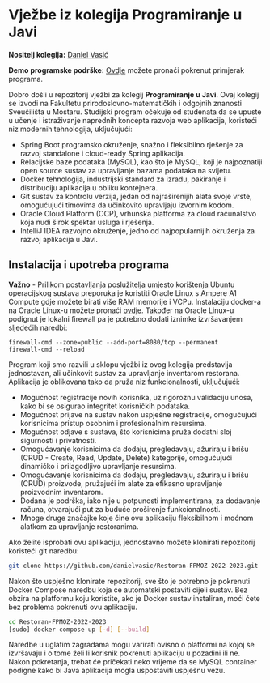 # Vježbe iz kolegija Programiranje u Javi

**Nositelj kolegija:** [Daniel Vasić](https://github.com/danielvasic)

**Demo programske podrške:** [Ovdje](http://204.216.222.226:8080) možete pronaći pokrenut primjerak programa.

Dobro došli u repozitorij vježbi za kolegij **Programiranje u Javi**. Ovaj kolegij se izvodi na Fakultetu prirodoslovno-matematičkih i odgojnih znanosti Sveučilišta u Mostaru. Studijski program očekuje od studenata da se upuste u učenje i istraživanje naprednih koncepta razvoja web aplikacija, koristeći niz modernih tehnologija, uključujući:

- Spring Boot programsko okruženje, snažno i fleksibilno rješenje za razvoj standalone i cloud-ready Spring aplikacija.
- Relacijske baze podataka (MySQL), kao što je MySQL, koji je najpoznatiji open source sustav za upravljanje bazama podataka na svijetu.
- Docker tehnologija, industrijski standard za izradu, pakiranje i distribuciju aplikacija u obliku kontejnera.
- Git sustav za kontrolu verzija, jedan od najraširenijih alata svoje vrste, omogućujući timovima da učinkovito upravljaju izvornim kodom.
- Oracle Cloud Platform (OCP), vrhunska platforma za cloud računalstvo koja nudi širok spektar usluga i rješenja.
- IntelliJ IDEA razvojno okruženje, jedno od najpopularnijih okruženja za razvoj aplikacija u Javi.

## Instalacija i upotreba programa

**Važno** - Prilikom postavljanja poslužitelja umjesto korištenja Ubuntu operacijskog sustava preporuka je koristiti Oracle Linux s Ampere A1 Compute gdje možete birati više RAM memorije i VCPu. Instalaciju docker-a na Oracle Linux-u možete pronaći [ovdje](https://www.atlantic.net/dedicated-server-hosting/how-to-install-docker-and-docker-compose-on-oracle-linux-8/). Također na Oracle Linux-u podignut je lokalni firewall pa je potrebno dodati iznimke izvršavanjem sljedećih naredbi:

```
firewall-cmd --zone=public --add-port=8080/tcp --permanent 
firewall-cmd --reload 
```

Program koji smo razvili u sklopu vježbi iz ovog kolegija predstavlja jednostavan, ali učinkovit sustav za upravljanje inventarom restorana. Aplikacija je oblikovana tako da pruža niz funkcionalnosti, uključujući:

- Mogućnost registracije novih korisnika, uz rigoroznu validaciju unosa, kako bi se osigurao integritet korisničkih podataka.
- Mogućnost prijave na sustav nakon uspješne registracije, omogućujući korisnicima pristup osobnim i profesionalnim resursima.
- Mogućnost odjave s sustava, što korisnicima pruža dodatni sloj sigurnosti i privatnosti.
- Omogućavanje korisnicima da dodaju, pregledavaju, ažuriraju i brišu (CRUD - Create, Read, Update, Delete) kategorije, omogućujući dinamičko i prilagodljivo upravljanje resursima.
- Omogućavanje korisnicima da dodaju, pregledavaju, ažuriraju i brišu (CRUD) proizvode, pružajući im alate za efikasno upravljanje proizvodnim inventarom.
- Dodana je podrška, iako nije u potpunosti implementirana, za dodavanje računa, otvarajući put za buduće proširenje funkcionalnosti.
- Mnoge druge značajke koje čine ovu aplikaciju fleksibilnom i moćnom alatkom za upravljanje restoranima.

Ako želite isprobati ovu aplikaciju, jednostavno možete klonirati repozitorij koristeći git naredbu:

```bash
git clone https://github.com/danielvasic/Restoran-FPMOZ-2022-2023.git
```

Nakon što uspješno klonirate repozitorij, sve što je potrebno je pokrenuti Docker Compose naredbu koja će automatski postaviti cijeli sustav. Bez obzira na platformu koju koristite, ako je Docker sustav instaliran, moći ćete bez problema pokrenuti ovu aplikaciju.

```bash
cd Restoran-FPMOZ-2022-2023
[sudo] docker compose up [-d] [--build]
```

Naredbe u uglatim zagradama mogu varirati ovisno o platformi na kojoj se izvršavaju i o tome želi li korisnik pokrenuti aplikaciju u pozadini ili ne. Nakon pokretanja, trebat će pričekati neko vrijeme da se MySQL container podigne kako bi Java aplikacija mogla uspostaviti uspješnu vezu.
